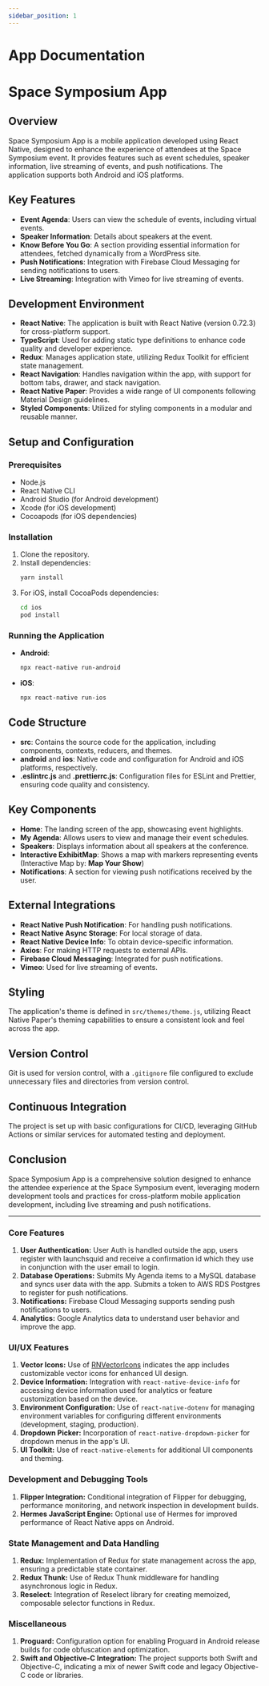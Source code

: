 ```yaml
---
sidebar_position: 1
---
```


# App Documentation

# Space Symposium App

## Overview

Space Symposium App is a mobile application developed using React Native, designed to enhance the experience of attendees at the Space Symposium event. It provides features such as event schedules, speaker information, live streaming of events, and push notifications. The application supports both Android and iOS platforms.

## Key Features

- **Event Agenda**: Users can view the schedule of events, including virtual events.
- **Speaker Information**: Details about speakers at the event.
- **Know Before You Go**: A section providing essential information for attendees, fetched dynamically from a WordPress site.
- **Push Notifications**: Integration with Firebase Cloud Messaging for sending notifications to users.
- **Live Streaming**: Integration with Vimeo for live streaming of events.

## Development Environment

- **React Native**: The application is built with React Native (version 0.72.3) for cross-platform support.
- **TypeScript**: Used for adding static type definitions to enhance code quality and developer experience.
- **Redux**: Manages application state, utilizing Redux Toolkit for efficient state management.
- **React Navigation**: Handles navigation within the app, with support for bottom tabs, drawer, and stack navigation.
- **React Native Paper**: Provides a wide range of UI components following Material Design guidelines.
- **Styled Components**: Utilized for styling components in a modular and reusable manner.

## Setup and Configuration

### Prerequisites

- Node.js
- React Native CLI
- Android Studio (for Android development)
- Xcode (for iOS development)
- Cocoapods (for iOS dependencies)

### Installation

1. Clone the repository.
2. Install dependencies:
   ```bash
   yarn install
   ```
3. For iOS, install CocoaPods dependencies:
   ```bash
   cd ios
   pod install
   ```

### Running the Application

- **Android**:
  ```bash
  npx react-native run-android
  ```
- **iOS**:
  ```bash
  npx react-native run-ios
  ```

## Code Structure

- **src**: Contains the source code for the application, including components, contexts, reducers, and themes.
- **android** and **ios**: Native code and configuration for Android and iOS platforms, respectively.
- **.eslintrc.js** and **.prettierrc.js**: Configuration files for ESLint and Prettier, ensuring code quality and consistency.

## Key Components

- **Home**: The landing screen of the app, showcasing event highlights.
- **My Agenda**: Allows users to view and manage their event schedules.
- **Speakers**: Displays information about all speakers at the conference.
- **Interactive ExhibitMap**: Shows a map with markers representing events (Interactive Map by: **Map Your Show**)
- **Notifications**: A section for viewing push notifications received by the user.

## External Integrations

- **React Native Push Notification**: For handling push notifications.
- **React Native Async Storage**: For local storage of data.
- **React Native Device Info**: To obtain device-specific information.
- **Axios**: For making HTTP requests to external APIs.
- **Firebase Cloud Messaging**: Integrated for push notifications.
- **Vimeo**: Used for live streaming of events.

## Styling

The application's theme is defined in `src/themes/theme.js`, utilizing React Native Paper's theming capabilities to ensure a consistent look and feel across the app.

## Version Control

Git is used for version control, with a `.gitignore` file configured to exclude unnecessary files and directories from version control.

## Continuous Integration

The project is set up with basic configurations for CI/CD, leveraging GitHub Actions or similar services for automated testing and deployment.

## Conclusion

Space Symposium App is a comprehensive solution designed to enhance the attendee experience at the Space Symposium event, leveraging modern development tools and practices for cross-platform mobile application development, including live streaming and push notifications.

---

### Core Features

1. **User Authentication:** User Auth is handled outside the app, users register with launchsquid and receive a confirmation id which they use in conjunction with the user email to login.
2. **Database Operations:** Submits My Agenda items to a MySQL database and syncs user data with the app. Submits a token to AWS RDS Postgres to register for push notifications.
3. **Notifications:** Firebase Cloud Messaging supports sending push notifications to users.
4. **Analytics:** Google Analytics data to understand user behavior and improve the app.

### UI/UX Features

1. **Vector Icons:** Use of [RNVectorIcons](file:///Users/CMcNeil/Sites/SpaceSymposiumApp/ios/Podfile#52%2C8-52%2C8) indicates the app includes customizable vector icons for enhanced UI design.
2. **Device Information:** Integration with `react-native-device-info` for accessing device information used for analytics or feature customization based on the device.
3. **Environment Configuration:** Use of `react-native-dotenv` for managing environment variables for configuring different environments (development, staging, production).
4. **Dropdown Picker:** Incorporation of `react-native-dropdown-picker` for dropdown menus in the app's UI.
5. **UI Toolkit:** Use of `react-native-elements` for additional UI components and theming.

### Development and Debugging Tools

1. **Flipper Integration:** Conditional integration of Flipper for debugging, performance monitoring, and network inspection in development builds.
2. **Hermes JavaScript Engine:** Optional use of Hermes for improved performance of React Native apps on Android.

### State Management and Data Handling

1. **Redux:** Implementation of Redux for state management across the app, ensuring a predictable state container.
2. **Redux Thunk:** Use of Redux Thunk middleware for handling asynchronous logic in Redux.
3. **Reselect:** Integration of Reselect library for creating memoized, composable selector functions in Redux.

### Miscellaneous

1. **Proguard:** Configuration option for enabling Proguard in Android release builds for code obfuscation and optimization.
2. **Swift and Objective-C Integration:** The project supports both Swift and Objective-C, indicating a mix of newer Swift code and legacy Objective-C code or libraries.
